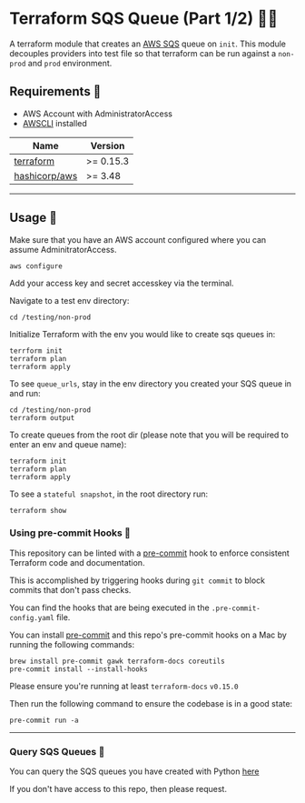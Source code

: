 
# Terraform SQS Queue (Part 1/2) 🧜‍♀️

A terraform module that creates an [AWS SQS](https://aws.amazon.com/sqs/) queue on `init`. This module decouples providers into test file so that terraform can be run against a `non-prod` and `prod` environment.

## Requirements 🐠

- AWS Account with AdministratorAccess
- [AWSCLI](https://aws.amazon.com/cli/) installed


| Name | Version |
|------|---------|
| [terraform](https://www.terraform.io/) | >= 0.15.3 |
| [hashicorp/aws](https://registry.terraform.io/providers/hashicorp/aws/latest) | >= 3.48 |

---

## Usage 🦑

Make sure that you have an AWS account configured where you can assume AdminitratorAccess.

```
aws configure 
```

Add your access key and secret accesskey via the terminal.

Navigate to a test env directory:

```
cd /testing/non-prod
```

Initialize Terraform with the env you would like to create sqs queues in:

```
terrform init
terraform plan
terraform apply
```

To see `queue_urls`, stay in the env directory you created your SQS queue in and run:

```
cd /testing/non-prod
terraform output
```

To create queues from the root dir (please note that you will be required to enter an env and queue name):

```
terraform init
terraform plan
terraform apply
```

To see a `stateful snapshot`, in the root directory run:

```
terraform show
```

### Using pre-commit Hooks 🐠

This repository can be linted with a [pre-commit](https://pre-commit.com/) hook to
enforce consistent Terraform code and documentation. 

This is accomplished by
triggering hooks during `git commit` to block commits that don't pass checks. 

You can find the hooks that are being
executed in the `.pre-commit-config.yaml` file.

You can install [pre-commit](https://pre-commit.com/) and this repo's pre-commit hooks on a Mac by running the following commands:

```
brew install pre-commit gawk terraform-docs coreutils
pre-commit install --install-hooks
```
Please ensure you're running at least `terraform-docs` `v0.15.0`

Then run the following command to ensure the codebase is in a good state:

```
pre-commit run -a
```
---

### Query SQS Queues 🐚

You can query the SQS queues you have created with Python [here](https://github.com/sianrachel/sqs-query-with-python)

If you don't have access to this repo, then please request.
